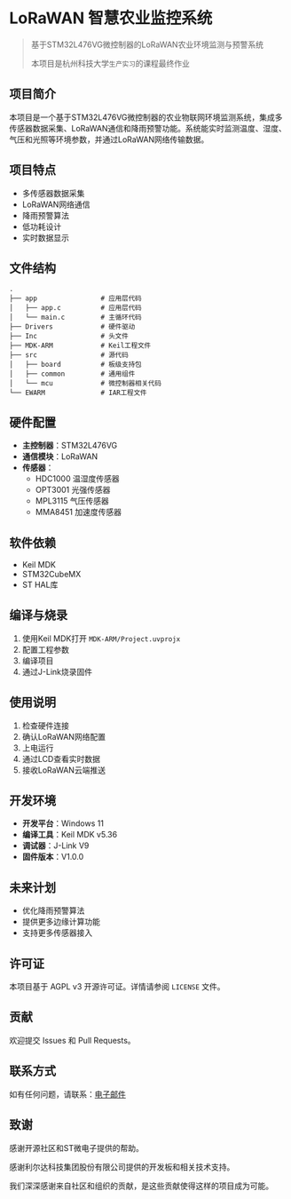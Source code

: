 
# LoRaWAN 智慧农业监控系统

> 基于STM32L476VG微控制器的LoRaWAN农业环境监测与预警系统
>
> 本项目是杭州科技大学`生产实习`的课程最终作业

## 项目简介

本项目是一个基于STM32L476VG微控制器的农业物联网环境监测系统，集成多传感器数据采集、LoRaWAN通信和降雨预警功能。系统能实时监测温度、湿度、气压和光照等环境参数，并通过LoRaWAN网络传输数据。

## 项目特点

- 多传感器数据采集
- LoRaWAN网络通信
- 降雨预警算法
- 低功耗设计
- 实时数据显示

## 文件结构

```shell
.
├── app                # 应用层代码
│   ├── app.c          # 应用层代码
│   └── main.c         # 主循环代码
├── Drivers            # 硬件驱动
├── Inc                # 头文件
├── MDK-ARM            # Keil工程文件
├── src                # 源代码
│   ├── board          # 板级支持包
│   ├── common         # 通用组件
│   └── mcu            # 微控制器相关代码
└── EWARM              # IAR工程文件
```

## 硬件配置

- **主控制器**：STM32L476VG
- **通信模块**：LoRaWAN
- **传感器**：
  - HDC1000 温湿度传感器
  - OPT3001 光强传感器
  - MPL3115 气压传感器
  - MMA8451 加速度传感器

## 软件依赖

- Keil MDK
- STM32CubeMX
- ST HAL库

## 编译与烧录

1. 使用Keil MDK打开 `MDK-ARM/Project.uvprojx`
2. 配置工程参数
3. 编译项目
4. 通过J-Link烧录固件

## 使用说明

1. 检查硬件连接
2. 确认LoRaWAN网络配置
3. 上电运行
4. 通过LCD查看实时数据
5. 接收LoRaWAN云端推送

## 开发环境

- **开发平台**：Windows 11
- **编译工具**：Keil MDK v5.36
- **调试器**：J-Link V9
- **固件版本**：V1.0.0

## 未来计划

- 优化降雨预警算法
- 提供更多边缘计算功能
- 支持更多传感器接入

## 许可证

本项目基于 AGPL v3 开源许可证。详情请参阅 `LICENSE` 文件。

## 贡献

欢迎提交 Issues 和 Pull Requests。

## 联系方式

如有任何问题，请联系：[电子邮件](mailto:hcha@hcha.top)

## 致谢

感谢开源社区和ST微电子提供的帮助。

感谢利尔达科技集团股份有限公司提供的开发板和相关技术支持。

我们深深感谢来自社区和组织的贡献，是这些贡献使得这样的项目成为可能。
